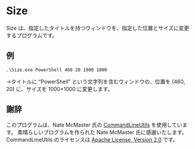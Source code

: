 # Size
Size は、指定したタイトルを持つウィンドウを、指定した位置とサイズに変更するプログラムです。

## 例
```
.\Size.exe PowerShell 460 20 1000 1000
```
→タイトルに “PowerShell” という文字列を含むウィンドウの、位置を (460, 20) に、サイズを 1000×1000 に変更します。

## 謝辞
このプログラムは、Nate McMaster 氏の [CommandLineUtils](https://natemcmaster.github.io/CommandLineUtils/) を使用しています。
素晴らしいプログラムを作られた Nate McMaster 氏に感謝いたします。
CommandLineUtils のライセンスは [Apache License, Version 2.0](https://www.apache.org/licenses/LICENSE-2.0) です。
